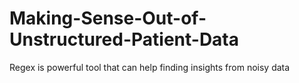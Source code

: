 # Making-Sense-Out-of-Unstructured-Patient-Data
Regex is powerful tool that can help finding insights from noisy data
